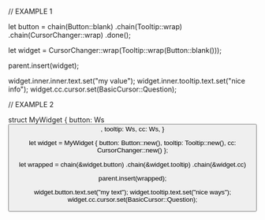 
// EXAMPLE 1

let button = chain(Button::blank)
	.chain(Tooltip::wrap)
	.chain(CursorChanger::wrap)
	.done();

let widget = CursorChanger::wrap(Tooltip::wrap(Button::blank()));

parent.insert(widget);

widget.inner.inner.text.set("my value");
widget.inner.tooltip.text.set("nice info");
widget.cc.cursor.set(BasicCursor::Question);

// EXAMPLE 2

struct MyWidget {
	button: Ws<Button>,
	tooltip: Ws<Tooltip>,
	cc: Ws<CursorChanger>,
}

let widget = MyWidget {
	button: Button::new(),
	tooltip: Tooltip::new(),
	cc: CursorChanger::new()
};

let wrapped = chain(&widget.button)
	.chain(&widget.tooltip)
	.chain(&widget.cc)

parent.insert(wrapped);

widget.button.text.set("my text");
widget.tooltip.text.set("nice ways");
widget.cc.cursor.set(BasicCursor::Question);

